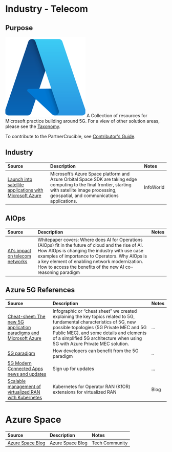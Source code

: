 # Industry - Telecom

## Purpose

![Azure Infrastructure](./Library/Azure-Logo.png)
A Collection of resources for Microsoft practice building around 5G. For a view of other solution areas, please see the [Taxonomy](./Taxonomy).

To contribute to the PartnerCrucible, see [Contributor's Guide](ContributorsGuide).

## Industry

Source | Description | Notes
:----- | :---------- | :-----
[Launch into satellite applications with Microsoft Azure](https://www.infoworld.com/article/3705670/launch-into-satellite-applications-with-microsoft-azure.html) |Microsoft’s Azure Space platform and Azure Orbital Space SDK are taking edge computing to the final frontier, starting with satellite image processing, geospatial, and communications applications.| InfoWorld

## AIOps

Source | Description | Notes
:----- | :---------- | :-----
[AI's impact on telecom networks](https://smtgis.powerappsportals.com/AIOpsforTelecom/) | Whitepaper covers: Where does AI for Operations (AIOps) fit in the future of cloud and the rise of AI. How AIOps is changing the industry with use case examples of importance to Operators. Why AIOps is a key element of enabling network modernization. How to access the benefits of the new AI co-reasoning paradigm | 

## Azure 5G References

Source | Description | Notes
:----- | :---------- | :-----
[Cheat-sheet: The new 5G application paradigms and Microsoft Azure](https://techcommunity.microsoft.com/gxcuf89792/attachments/gxcuf89792/AzureDevCommunityBlog/868.2/1/Cheat%20Sheet%20Infographic_11x17_v2.pdf) | Infographic or “cheat sheet” we created explaining the key topics related to 5G, fundamental characteristics of 5G, new possible topologies (5G Private MEC and 5G Public MEC), and some details and elements of a simplified 5G architecture when using 5G with Azure Private MEC solution. | ...
[5G paradigm](https://aka.ms/New5GParadigm)|How developers can benefit from the 5G paradigm|..
[5G Modern Connected Apps news and updates](https://aka.ms/ModernConnectedApps)| Sign up for updates| ...
[Scalable management of virtualized RAN with Kubernetes](https://azure.microsoft.com/en-us/blog/scalable-management-of-virtualized-ran-with-kubernetes/) | Kubernetes for Operator RAN (KfOR) extensions for virtualized RAN| Blog

# Azure Space

Source | Description | Notes
:----- | :---------- | :-----
[Azure Space Blog](https://techcommunity.microsoft.com/t5/azure-space-blog/bg-p/AzureSpaceBlog) | Azure Space Blog | Tech Community